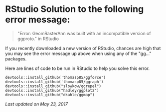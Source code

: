 # RStudio Solution to the following error message:
>"Error: GeomRasterAnn was built with an incompatible version of ggproto." in RStudio

If you recently downloaded a new version of RStudio, chances are high that you may see the error message up above when using any of the "gg..." packages.

Here are lines of code to be run in RStudio to help you solve this error.

```{r}
devtools::install_github('thomasp85/ggforce')
devtools::install_github('thomasp85/ggraph')
devtools::install_github("slowkow/ggrepel")
devtools::install_github("hadley/ggplot2")
devtools::install_github("dkahle/ggmap")
````

*Last updated on May 23, 2017*
